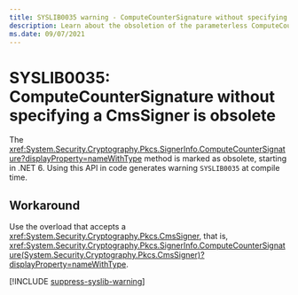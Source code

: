 ```yaml
---
title: SYSLIB0035 warning - ComputeCounterSignature without specifying a CmsSigner is obsolete
description: Learn about the obsoletion of the parameterless ComputeCounterSignature method that generates compile-time warning SYSLIB0035.
ms.date: 09/07/2021
---
```

# SYSLIB0035: ComputeCounterSignature without specifying a CmsSigner is obsolete

The <xref:System.Security.Cryptography.Pkcs.SignerInfo.ComputeCounterSignature?displayProperty=nameWithType> method is marked as obsolete, starting in .NET 6. Using this API in code generates warning `SYSLIB0035` at compile time.

## Workaround

Use the overload that accepts a <xref:System.Security.Cryptography.Pkcs.CmsSigner>, that is, <xref:System.Security.Cryptography.Pkcs.SignerInfo.ComputeCounterSignature(System.Security.Cryptography.Pkcs.CmsSigner)?displayProperty=nameWithType>.

[!INCLUDE [suppress-syslib-warning](includes/suppress-syslib-warning.md)]
